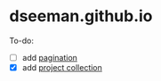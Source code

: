 dseeman.github.io
=================

To-do:
- [ ] add [pagination](http://jekyllrb.com/docs/pagination/)
- [x] add [project collection](http://jekyllrb.com/docs/collections/)
